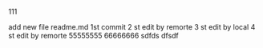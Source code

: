 111

add new file readme.md
1st commit
2 st edit by remorte
3 st edit by local
4 st edit by remorte
55555555
66666666
sdfds
dfsdf

